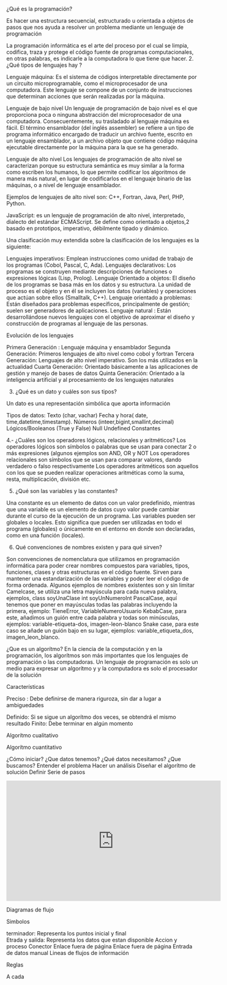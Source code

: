 

¿Qué es la programación?

Es hacer una estructura secuencial, estructurado u orientada a objetos de pasos que nos ayuda a resolver un problema mediante un lenguaje de programación

La programación informática es el arte del proceso por el cual se limpia, codifica, traza y protege el código fuente de programas computacionales, en otras palabras, es indicarle a la computadora lo que tiene que hacer.
    2.¿Qué tipos de lenguajes hay ?

Lenguaje máquina: 
Es el sistema de códigos interpretable directamente por un circuito microprogramable, como el microprocesador de una computadora. Este lenguaje se compone de un conjunto de instrucciones que determinan acciones que serán realizadas por la máquina.

Lenguaje de bajo nivel 
Un lenguaje de programación de bajo nivel es el que proporciona poca o ninguna abstracción del microprocesador de una computadora. Consecuentemente, su trasladado al lenguaje máquina es fácil. El término ensamblador (del inglés assembler) se refiere a un tipo de programa informático encargado de traducir un archivo fuente, escrito en un lenguaje ensamblador, a un archivo objeto que contiene código máquina ejecutable directamente por la máquina para la que se ha generado.

Lenguaje de alto nivel 
Los lenguajes de programación de alto nivel se caracterizan porque su estructura semántica es muy similar a la forma como escriben los humanos, lo que permite codificar los algoritmos de manera más natural, en lugar de codificarlos en el lenguaje binario de las máquinas, o a nivel de lenguaje ensamblador.

Ejemplos de lenguajes de alto nivel son:
C++, Fortran, Java, Perl, PHP, Python.

JavaScript: es un lenguaje de programación de alto nivel, interpretado, dialecto del estándar ECMAScript. Se define como orientado a objetos,2​ basado en prototipos, imperativo, débilmente tipado y dinámico.

Una clasificación muy extendida sobre la clasificación de los lenguajes es la siguiente:



Lenguajes imperativos: 
Emplean instrucciones como unidad de trabajo de los programas (Cobol, Pascal, C, Ada).
Lenguajes declarativos:
Los programas se construyen mediante descripciones de funciones o expresiones lógicas (Lisp, Prolog).
Lenguaje Orientado a objetos:
El diseño de los programas se basa más en los datos y su estructura. La unidad de proceso es el objeto y en él se incluyen los datos (variables) y operaciones que actúan sobre ellos (Smalltalk, C++).
Lenguaje orientado a problemas:
Están diseñados para problemas específicos, principalmente de gestión; suelen ser generadores de aplicaciones.
Lenguaje natural :
Están desarrollándose nuevos lenguajes con el objetivo de aproximar el diseño y construcción de programas al lenguaje de las personas.

Evolución de los lenguajes 

Primera Generación :
Lenguaje máquina y ensamblador
Segunda Generación:
Primeros lenguajes de alto nivel como cobol y fortran 
Tercera Generación:
Lenguajes de alto nivel imperativo. Son los más utilizados en la actualidad 
Cuarta Generación:
Orientado básicamente a las aplicaciones de gestión y manejo de bases de datos 
Quinta Generación:
Orientado a la inteligencia artificial y al procesamiento de los lenguajes naturales 


3. ¿Qué es un dato y cuáles son sus tipos?

Un dato es una representación simbólica que aporta información

Tipos de datos:
Texto (char, vachar) 
Fecha y hora( date, time,datetime,timestamp).
Números (inteer,bigint,smallint,decimal)
Lógicos/Booleanos (True y False)
Null
Undefined
Constantes
	

4.- ¿Cuáles son los operadores lógicos, relacionales y aritméticos?
Los operadores lógicos son símbolos o palabras que se usan para conectar 2 o más expresiones (algunos ejemplos son AND, OR y NOT
Los operadores relacionales  son símbolos que se usan para comparar valores, dando verdadero o falso respectivamente
Los operadores aritméticos son aquellos con los que se pueden realizar operaciones aritméticas como la suma, resta, multiplicación, división etc.


5. ¿Qué son las variables y las constantes?

Una constante es un elemento de datos con un valor predefinido, mientras que una variable es un elemento de datos cuyo valor puede cambiar durante el curso de la ejecución de un programa. Las variables pueden ser globales o locales. Esto significa que pueden ser utilizadas en todo el programa (globales) o únicamente en el entorno en donde son declaradas, como en una función (locales).


6. Qué convenciones de nombres existen y para qué sirven?

Son convenciones de nomenclatura que utilizamos en programación informática para poder crear nombres compuestos para variables, tipos, funciones, clases y otras estructuras en el código fuente. 
Sirven para mantener una estandarización de las variables y poder leer el código de forma ordenada. Algunos ejemplos de nombres existentes son y sin limitar
Camelcase, se utiliza una letra mayúscula para cada nueva palabra, ejemplos, class soyUnaClase int soyUnNumeroInt 
PascalCase, aquí tenemos que poner en mayúsculas todas las palabras incluyendo la primera, ejemplo: TieneError, VariableNumeroUsuario
KebabCase, para este, añadimos un guión entre cada palabra y todas son minúsculas, ejemplos: variable-etiqueta-dos, imagen-leon-blanco
Snake case, para este caso se añade un guión bajo en su lugar, ejemplos: variable_etiqueta_dos, imagen_leon_blanco.






¿Que es un algorítmo?
En la ciencia de la computación y en la programación, los algorítmos son más importantes que los lenguajes de programación o las computadoras.
Un lenguaje de programación es solo un medio para expresar un algorítmo y y la computadora es solo el procesador de la solución 

Características

Preciso : Debe definirse de manera riguroza, sin dar a lugar a ambiguedades

Definido: Si se sigue un algorítmo dos veces, se obtendrá el mismo resultado
Finito: Debe terminar en algún momento


Algorítmo cualitativo


Algorítmo cuantitativo

¿Cómo iniciar?
    ¿Que datos tenemos?
    ¿Qué datos necesitamos?
    ¿Que buscamos?
    Entender el problema
    Hacer un análisis
    Diseñar el algorítmo de solución 
        Definir Serie de pasos

<iframe width="560" height="315" src="https://www.youtube.com/embed/SBR61y_lMm0" title="YouTube video player" frameborder="0" allow="accelerometer; autoplay; clipboard-write; encrypted-media; gyroscope; picture-in-picture" allowfullscreen></iframe>


Diagramas de flujo

Simbolos 

terminador: Representa los puntos inicial y final  
Etrada y salida: Representa los datos que estan disponible 
Accion y proceso 
Conector
Enlace fuera de página
Enlace fuera de página
Entrada de datos manual 
Lineas de flujos de información 

Reglas

A cada 




